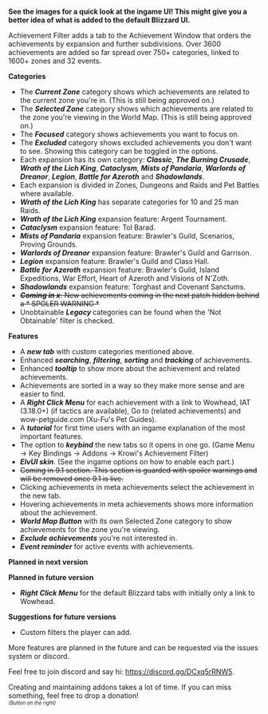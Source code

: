 <p><strong>See the images for a quick look at the ingame UI! This might give you a better idea of what is added to the default Blizzard UI.</strong></p>
<p>Achievement Filter adds a tab to the Achievement Window that orders the achievements by expansion and further subdivisions. Over 3600 achievements are added so far spread over 750+ categories, linked to 1600+ zones and 32 events.</p>
<p><strong>Categories</strong></p>
<ul>
<li>The <em><strong>Current Zone</strong></em> category shows which achievements are related to the current zone you're in. (This is still being approved on.)</li>
<li>The <em><strong>Selected Zone</strong></em> category shows which achievements are related to the zone you're viewing in the World Map. (This is still being approved on.)</li>
<li>The <strong><em>Focused</em></strong> category shows achievements you want to focus on.</li>
<li>The <strong><em>Excluded</em></strong> category shows excluded achievements you don't want to see. Showing this category can be toggled in the options.</li>
<li>Each expansion has its own category: <strong><em>Classic</em></strong>, <strong><em>The Burning Crusade</em></strong>, <strong><em>Wrath of the Lich King</em></strong>, <strong><em>Cataclysm</em></strong>, <strong><em>Mists of Pandaria</em></strong>, <strong><em>Warlords of Dreanor</em></strong>, <strong><em>Legion</em></strong>, <strong><em>Battle for Azeroth</em></strong> and <em><strong>Shadowlands</strong></em>.</li>
<li>Each expansion is divided in Zones, Dungeons and Raids and Pet Battles where available.</li>
<li><strong><em>Wrath of the Lich King</em></strong> has separate categories for 10 and 25 man Raids.</li>
<li><strong><em>Wrath of the Lich King</em></strong> expansion feature: Argent Tournament.</li>
<li><strong><em>Cataclysm</em></strong> expansion feature: Tol Barad.</li>
<li><strong><em>Mists of Pandaria</em></strong> expansion feature: Brawler's Guild, Scenarios, Proving Grounds.</li>
<li><strong><em>Warlords of Dreanor</em></strong> expansion feature: Brawler's Guild and Garrison.</li>
<li><strong><em>Legion</em></strong> expansion feature: Brawler's Guild and Class Hall.</li>
<li><strong><em>Battle for Azeroth</em></strong> expansion feature: Brawler's Guild, Island Expeditions, War Effort, Heart of Azeroth and Visions of N'Zoth.</li>
<li><strong><em>Shadowlands</em></strong> expansion feature: Torghast and Covenant Sanctums.</li>
<li><del><strong><em>Coming in x</em></strong>: New achievements coming in the next patch hidden behind a * SPOLER WARNING *</del></li>
<li>Unobtainable <strong><em>Legacy</em> </strong>categories can be found when the 'Not Obtainable' filter is checked.</li>
</ul>
<p><strong>Features</strong></p>
<ul>
<li>A <em><strong>new tab</strong></em> with custom categories mentioned above.</li>
<li>Enhanced <strong><em>searching</em></strong>, <strong><em>filtering</em></strong>, <strong><em>sorting</em></strong> and <strong><em>tracking</em></strong> of achievements.</li>
<li>Enhanced <strong><em>tooltip</em></strong> to show more about the achievement and related achievements.</li>
<li>Achievements are sorted in a way so they make more sense and are easier to find.</li>
<li>A <strong><em>Right Click Menu</em></strong> for each achievement with a link to Wowhead, IAT (3.18.0+) (if tactics are available), Go to (related achievements) and wow-petguide.com (Xu-Fu's Pet Guides).</li>
<li>A <em><strong>tutorial</strong> </em>for first time users with an ingame explanation of the most important features.</li>
<li>The option to <strong><em>keybind</em></strong> the new tabs so it opens in one go. (Game Menu -&gt; Key Bindings -&gt; Addons -&gt; Krowi's Achievement Filter)</li>
<li><strong><em>ElvUI skin</em></strong>. (See the ingame options on how to enable each part.)</li>
<li><del>Coming in 9.1 section. This section is guarded with spoiler warnings and will be removed once 9.1 is live.</del></li>
<li>Clicking achievements in meta achievements select the achievement in the new tab.</li>
<li>Hovering achievements in meta achievements shows more information about the achievement.</li>
<li><strong><em>World Map Button</em></strong> with its own Selected Zone category to show achievements for the zone you're viewing.</li>
<li><strong><em>Exclude achievements</em></strong> you're not interested in.</li>
<li><strong><em>Event reminder</em></strong> for active events with achievements.</li>
</ul>
<p><strong>Planned in next version</strong></p>
<ul>
</ul>
<p><strong>Planned in future version</strong></p>
<ul>
<li><strong><em>Right Click Menu</em></strong> for the default Blizzard tabs with initially only a link to Wowhead.</li>
</ul>
<p><strong>Suggestions for future versions</strong></p>
<ul>
<li>Custom filters the player can add.</li>
</ul>
<p>More features are planned in the future and can be requested via the issues system or discord.</p>
<p>Feel free to join discord and say hi: <a href="https://discord.gg/DCxq5rRNW5">https://discord.gg/DCxq5rRNW5</a>.</p>
<p>Creating and maintaining addons takes a lot of time. If you can miss something, feel free to drop a donation!<br /><span style="font-size: 10px;"><em>(Button on the right)</em></span></p>